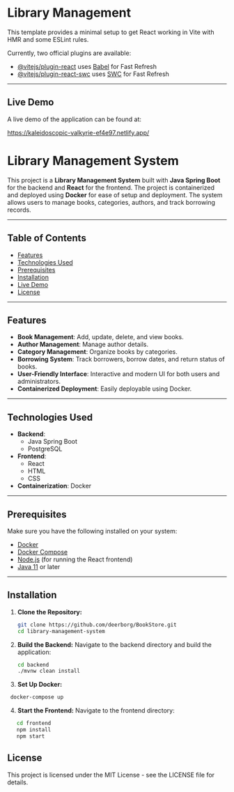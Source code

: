 # Library Management

This template provides a minimal setup to get React working in Vite with HMR and some ESLint rules.

Currently, two official plugins are available:

- [@vitejs/plugin-react](https://github.com/vitejs/vite-plugin-react/blob/main/packages/plugin-react/README.md) uses [Babel](https://babeljs.io/) for Fast Refresh
- [@vitejs/plugin-react-swc](https://github.com/vitejs/vite-plugin-react-swc) uses [SWC](https://swc.rs/) for Fast Refresh

---

## Live Demo

A live demo of the application can be found at:

https://kaleidoscopic-valkyrie-ef4e97.netlify.app/

# Library Management System

This project is a **Library Management System** built with **Java Spring Boot** for the backend and **React** for the frontend. The project is containerized and deployed using **Docker** for ease of setup and deployment. The system allows users to manage books, categories, authors, and track borrowing records.

---

## Table of Contents

- [Features](#features)
- [Technologies Used](#technologies-used)
- [Prerequisites](#prerequisites)
- [Installation](#installation)
- [Live Demo](#live-demo)
- [License](#license)

---

## Features

- **Book Management**: Add, update, delete, and view books.
- **Author Management**: Manage author details.
- **Category Management**: Organize books by categories.
- **Borrowing System**: Track borrowers, borrow dates, and return status of books.
- **User-Friendly Interface**: Interactive and modern UI for both users and administrators.
- **Containerized Deployment**: Easily deployable using Docker.

---

## Technologies Used

- **Backend**:
  - Java Spring Boot
  - PostgreSQL
- **Frontend**:
  - React
  - HTML
  - CSS
- **Containerization**: Docker

---

## Prerequisites

Make sure you have the following installed on your system:

- [Docker](https://docs.docker.com/get-docker/)
- [Docker Compose](https://docs.docker.com/compose/install/)
- [Node.js](https://nodejs.org/en/download/) (for running the React frontend)
- [Java 11](https://www.oracle.com/java/technologies/javase-jdk11-downloads.html) or later

---

## Installation

1. **Clone the Repository:**

   ```bash
   git clone https://github.com/deerborg/BookStore.git
   cd library-management-system
   ```

2. **Build the Backend:** Navigate to the backend directory and build the application:

   ```bash
   cd backend
   ./mvnw clean install
   ```

3. **Set Up Docker:**

```bash
 docker-compose up
```

4. **Start the Frontend:** Navigate to the frontend directory:

```bash
   cd frontend
   npm install
   npm start
```

## License

This project is licensed under the MIT License - see the LICENSE file for details.
